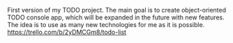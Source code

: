 First version of my TODO project. 
The main goal is to create object-oriented TODO console app, 
which will be expanded in the future with new features. 
The idea is to use as many new technologies for me as it is possible. 
https://trello.com/b/2yDMCGm8/todo-list